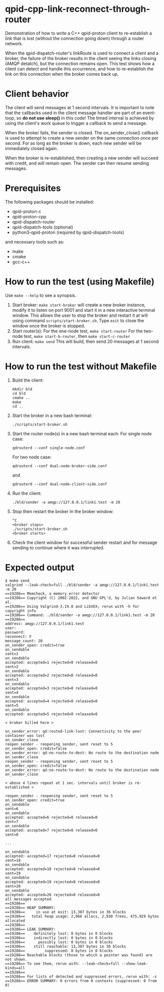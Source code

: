 # qpid-cpp-link-reconnect-through-router
Demonstration of how to write a C++ qpid-proton client to re-establish a link that is lost (without the connection going down) through a router network.

When the qpid-dispatch-router's linkRoute is used to connect a client and a broker, the failure of the broker results in the client seeing the links closing (AMQP detatch), but the connection remains open. This test shows how a client can detect and handle this occurrence, and how to re-establish the link on this connection when the broker comes back up.

# Client behavior
The client will send messages at 1 second intervals. It is important to note that the callbacks used in the client message handler are part of an event-loop, so **do not use sleep()** in this code! The timed interval is achieved by using the client's work queue to trigger a callback to send a message.

When the broker fails, the sender is closed. The on_sender_close() callback is used to attempt to create a new sender on the same connection once per second. For as long as the broker is down, each new sender will be immediately closed again.

When the broker is re-established, then creating a new sender will succeed with credit, and will remain open. The sender can then resume sending messages.

# Prerequisites
The following packages should be installed:

* qpid-proton-c
* qpid-proton-cpp
* qpid-dispatch-router
* qpid-dispatch-tools (optional)
* python3-qpid-proton (required by qpid-dispatch-tools)

and necessary tools such as:

* make
* cmake
* gcc-c++

# How to run the test (using Makefile)
Use `make --help` to see a synopsis.

1. Start broker:
   `make start-broker` will create a new broker instance, modify it to listen on port 9001 and start it in a new interactive terminal window. This allows the user to stop the broker and restart it at will using command `scripts/start-broker.sh`. Type `exit` to close the window once the broker is stopped.
1. Start router(s):
   For the one-node test, `make start-router`
   For the two-node test, `make start-b-router`, then `make start-c-router`
1. Run client:
   `make send`
   This will build, then send 20 messages at 1 second intervals.

# How to run the test without Makefile

1. Build the client:
    ```
    mkdir bld
    cd bld
    cmake ..
    make
    cd ..
    ```
1. Start the broker in a new bash terminal:
    ```
    ./scripts/start-broker.sh
    ```
1. Start the router node(s) in a new bash terminal each:
    For single node case:
    ```
    qdrouterd --conf single-node.conf
    ```
    For two node case:
    ```
    qdrouterd --conf dual-node-broker-side.conf
    ```
    and
    ```
    qdrouterd --conf dual-node-client-side.conf
    ```
1. Run the client:
    ```
    ./bld/sender -a amqp://127.0.0.1/link1.test -m 20
    ```
1. Stop then restart the broker
    In the broker window:
    ```
    ^C
    <broker stops>
    ./scripts/start-broker.sh
    <broker starts>
    ```
1. Check the client window for successful sender restart and for message sending to continue where it was interrupted.

# Expected output
```
$ make send
valgrind --leak-check=full ./bld/sender -a amqp://127.0.0.1/link1.test -m 20
==19286== Memcheck, a memory error detector
==19286== Copyright (C) 2002-2022, and GNU GPL'd, by Julian Seward et al.
==19286== Using Valgrind-3.19.0 and LibVEX; rerun with -h for copyright info
==19286== Command: ./bld/sender -a amqp://127.0.0.1/link1.test -m 20
==19286==
address: amqp://127.0.0.1/link1.test
user:
password:
reconnect: F
message_count: 20
on_sender_open: credit=true
on_sendable
sent=1
on_sendable
accepted: accepted=1 rejected=0 released=0
sent=2
on_sendable
accepted: accepted=2 rejected=0 released=0
sent=3
on_sendable
accepted: accepted=3 rejected=0 released=0
sent=4
on_sendable
accepted: accepted=4 rejected=0 released=0
sent=5
on_sendable
accepted: accepted=5 rejected=0 released=0

< broker killed here >

on_sender_error: qd:routed-link-lost: Connectivity to the peer container was lost
on_sender_close
reopen_sender - reopening sender, sent reset to 5
on_sender_open: credit=false
on_sender_error: qd:no-route-to-dest: No route to the destination node
on_sender_close
reopen_sender - reopening sender, sent reset to 5
on_sender_open: credit=false
on_sender_error: qd:no-route-to-dest: No route to the destination node
on_sender_close

< above 4 lines repeat at 1 sec. intervals until broker is re-established >

reopen_sender - reopening sender, sent reset to 5
on_sender_open: credit=true
on_sendable
sent=6
on_sendable
accepted: accepted=6 rejected=0 released=0
sent=7
on_sendable
accepted: accepted=7 rejected=0 released=0
sent=8

...

on_sendable
accepted: accepted=17 rejected=0 released=0
sent=18
on_sendable
accepted: accepted=18 rejected=0 released=0
sent=19
on_sendable
accepted: accepted=19 rejected=0 released=0
sent=20
on_sendable
accepted: accepted=20 rejected=0 released=0
all messages accepted
==19286==
==19286== HEAP SUMMARY:
==19286==     in use at exit: 13,387 bytes in 36 blocks
==19286==   total heap usage: 2,966 allocs, 2,930 frees, 475,929 bytes allocated
==19286==
==19286== LEAK SUMMARY:
==19286==    definitely lost: 0 bytes in 0 blocks
==19286==    indirectly lost: 0 bytes in 0 blocks
==19286==      possibly lost: 0 bytes in 0 blocks
==19286==    still reachable: 13,387 bytes in 36 blocks
==19286==         suppressed: 0 bytes in 0 blocks
==19286== Reachable blocks (those to which a pointer was found) are not shown.
==19286== To see them, rerun with: --leak-check=full --show-leak-kinds=all
==19286==
==19286== For lists of detected and suppressed errors, rerun with: -s
==19286== ERROR SUMMARY: 0 errors from 0 contexts (suppressed: 0 from 0)

```
